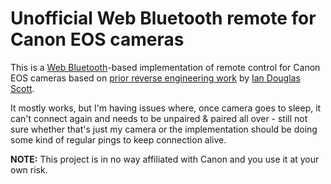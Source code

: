 #  Unofficial Web Bluetooth remote for Canon EOS cameras

This is a [Web Bluetooth](https://developer.chrome.com/articles/bluetooth/)-based implementation of remote control for Canon EOS cameras based on [prior reverse engineering work](https://iandouglasscott.com/2017/09/04/reverse-engineering-the-canon-t7i-s-bluetooth-work-in-progress/) by [Ian Douglas Scott](https://fosstodon.org/@ids1024).

It mostly works, but I'm having issues where, once camera goes to sleep, it can't connect again and needs to be unpaired & paired all over - still not sure whether that's just my camera or the implementation should be doing some kind of regular pings to keep connection alive.

**NOTE:** This project is in no way affiliated with Canon and you use it at your own risk.
